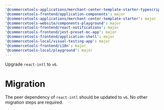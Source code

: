 ```yaml
---
'@commercetools-applications/merchant-center-template-starter-typescript': major
'@commercetools-frontend/application-components': major
'@commercetools-applications/merchant-center-template-starter': major
'@commercetools-website/components-playground': major
'@commercetools-frontend/react-notifications': major
'@commercetools-frontend/jest-preset-mc-app': major
'@commercetools-frontend/application-shell': major
'@commercetools-local/visual-testing-app': major
'@commercetools-frontend/i18n': major
'@commercetools-local/playground': major
---
```


Upgrade `react-intl` to `v6`.

# Migration

The peer dependency of `react-intl` should be updated to `v6`. No other migration steps are required.
